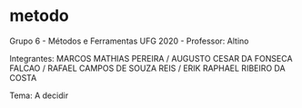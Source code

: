 # metodo
Grupo 6 - Métodos e Ferramentas UFG 2020 - Professor: Altino

Integrantes: MARCOS MATHIAS PEREIRA / AUGUSTO CESAR DA FONSECA FALCAO / RAFAEL CAMPOS DE SOUZA REIS / ERIK RAPHAEL RIBEIRO DA COSTA

Tema: A decidir
